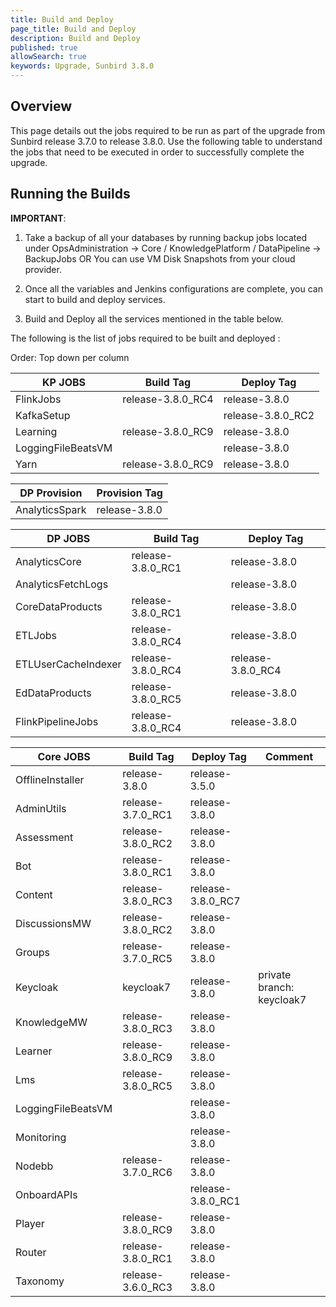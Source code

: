 ```yaml
---
title: Build and Deploy
page_title: Build and Deploy
description: Build and Deploy
published: true
allowSearch: true
keywords: Upgrade, Sunbird 3.8.0
---
```


## Overview

This page details out the jobs required to be run as part of the upgrade from Sunbird release 3.7.0 to release 3.8.0. Use the following table to understand the jobs that need to be executed in order to successfully complete the upgrade. 

## Running the Builds 

**IMPORTANT**: 

1. Take a backup of all your databases by running backup jobs located under OpsAdministration → Core / KnowledgePlatform / DataPipeline → BackupJobs OR You can use VM Disk Snapshots from your cloud provider.

2. Once all the variables and Jenkins configurations are complete, you can start to build and deploy services.

3. Build and Deploy all the services mentioned in the table below.

The following is the list of jobs required to be built and deployed :

Order: Top down per column

| KP JOBS | Build Tag  |Deploy Tag|
|----------|-----------|--------- |
| FlinkJobs| release-3.8.0_RC4 |release-3.8.0|
| KafkaSetup|                  |release-3.8.0_RC2|
| Learning | release-3.8.0_RC9 |release-3.8.0|
| LoggingFileBeatsVM|          |release-3.8.0|
| Yarn     | release-3.8.0_RC9 |release-3.8.0|

| DP Provision | Provision Tag |
|----------|-------------------|
| AnalyticsSpark | release-3.8.0 | 

| DP JOBS |  Build Tag      |Deploy Tag|
|----------|----------------|-------------|
| AnalyticsCore| release-3.8.0_RC1 | release-3.8.0|
| AnalyticsFetchLogs | | release-3.8.0|
| CoreDataProducts | release-3.8.0_RC1 |release-3.8.0|
| ETLJobs | release-3.8.0_RC4 |  release-3.8.0|
| ETLUserCacheIndexer | release-3.8.0_RC4 |release-3.8.0_RC4|
| EdDataProducts | release-3.8.0_RC5 | release-3.8.0|
| FlinkPipelineJobs | release-3.8.0_RC4 |release-3.8.0|

| Core JOBS| Build Tag      | Deploy Tag| Comment|
|----------|----------------|-----------|--------|
| OfflineInstaller | release-3.8.0 |release-3.5.0|
| AdminUtils | release-3.7.0_RC1 | release-3.8.0|
| Assessment | release-3.8.0_RC2 |  release-3.8.0|
| Bot | release-3.8.0_RC1 |  release-3.8.0|
| Content | release-3.8.0_RC3 | release-3.8.0_RC7|
| DiscussionsMW | release-3.8.0_RC2 |release-3.8.0|
| Groups | release-3.7.0_RC5 | release-3.8.0|
| Keycloak | keycloak7 |  release-3.8.0| private branch: keycloak7|
| KnowledgeMW | release-3.8.0_RC3 |  release-3.8.0|
| Learner | release-3.8.0_RC9 |  release-3.8.0|
| Lms | release-3.8.0_RC5 |  release-3.8.0|
| LoggingFileBeatsVM |  |  release-3.8.0|
| Monitoring |  | release-3.8.0|
| Nodebb | release-3.7.0_RC6 |  release-3.8.0|
| OnboardAPIs |  |  release-3.8.0_RC1|
| Player | release-3.8.0_RC9 | release-3.8.0|
| Router | release-3.8.0_RC1 | release-3.8.0|
| Taxonomy | release-3.6.0_RC3 | release-3.8.0|


